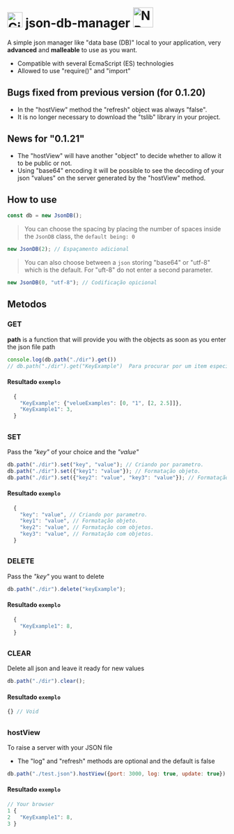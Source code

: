 # [<img src="https://cdn-icons-png.flaticon.com/512/25/25231.png" alt="GitHub" width="35">](https://github.com/dspofu/json-db-manager) json-db-manager [<img src="https://upload.wikimedia.org/wikipedia/commons/thumb/d/db/Npm-logo.svg/2560px-Npm-logo.svg.png" alt="NPM" width="46">](https://www.npmjs.com/package/json-db-manager)

A simple json manager like "data base (DB)" local to your application, very __advanced__ and __malleable__ to use as you want.

- Compatible with several EcmaScript (ES) technologies
- Allowed to use "require()" and "import"

## Bugs fixed from previous version (for 0.1.20)

- In the "hostView" method the "refresh" object was always "false".
- It is no longer necessary to download the "tslib" library in your project.

## News for "0.1.21"

- The "hostView" will have another "object" to decide whether to allow it to be public or not.
- Using "base64" encoding it will be possible to see the decoding of your json "values" on the server generated by the "hostView" method.

## 

## How to use

```js
const db = new JsonDB();
```

>You can choose the spacing by placing the number of spaces inside the `JsonDB` class, the `default being: 0`

```js
new JsonDB(2); // Espaçamento adicional
```

>You can also choose between a `json` storing "base64" or "utf-8" which is the default. For "uft-8" do not enter a second parameter.

```js
new JsonDB(0, "utf-8"); // Codificação opicional
```

## Metodos
### GET

__path__ is a function that will provide you with the objects as soon as you enter the json file path

```js
console.log(db.path("./dir").get())
// db.path("./dir").get("KeyExample")  Para procurar por um item especifico
```
#### Resultado `exemplo`
```js
  {
    "KeyExample": {"velueExamples": [0, "1", [2, 2.5]]},
    "KeyExample1": 3,
  }
```
## 
### SET

Pass the *"key"* of your choice and the *"value"*

```js
db.path("./dir").set("key", "value"); // Criando por parametro.
db.path("./dir").set({"key1": "value"}); // Formatação objeto.
db.path("./dir").set({"key2": "value", "key3": "value"}); // Formatação com objetos.
```
#### Resultado `exemplo`
```js
  {
    "key": "value", // Criando por parametro.
    "key1": "value", // Formatação objeto.
    "key2": "value", // Formatação com objetos.
    "key3": "value", // Formatação com objetos.
  }
```
## 
### DELETE

Pass the *"key"* you want to delete

```js
db.path("./dir").delete("keyExample");
```
#### Resultado `exemplo`
```js
  {
    "KeyExample1": 8,
  }
```
## 
### CLEAR

Delete all json and leave it ready for new values

```js
db.path("./dir").clear();
```
#### Resultado `exemplo`
```js
{} // Void
```
##
### hostView

To raise a server with your JSON file
- The "log" and "refresh" methods are optional and the default is false

```js
db.path("./test.json").hostView({port: 3000, log: true, update: true})
```
#### Resultado `exemplo`
```js
// Your browser
1 {
2   "KeyExample1": 8,
3 }
```
